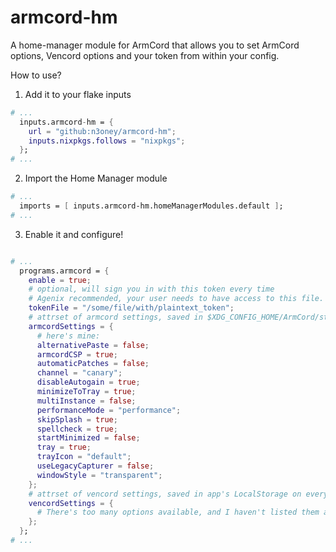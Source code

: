 # armcord-hm

A home-manager module for ArmCord that allows you to set ArmCord options, Vencord options and your token from within your config.

How to use?

1. Add it to your flake inputs

```nix
# ...
  inputs.armcord-hm = {
    url = "github:n3oney/armcord-hm";
    inputs.nixpkgs.follows = "nixpkgs";
  };
# ...
```

2. Import the Home Manager module

```nix
# ...
  imports = [ inputs.armcord-hm.homeManagerModules.default ];
# ...
```

3. Enable it and configure!

```nix

# ...
  programs.armcord = {
    enable = true;
    # optional, will sign you in with this token every time
    # Agenix recommended, your user needs to have access to this file.
    tokenFile = "/some/file/with/plaintext_token";
    # attrset of armcord settings, saved in $XDG_CONFIG_HOME/ArmCord/storage/settings.json
    armcordSettings = {
      # here's mine:
      alternativePaste = false;
      armcordCSP = true;
      automaticPatches = false;
      channel = "canary";
      disableAutogain = true;
      minimizeToTray = true;
      multiInstance = false;
      performanceMode = "performance";
      skipSplash = true;
      spellcheck = true;
      startMinimized = false;
      tray = true;
      trayIcon = "default";
      useLegacyCapturer = false;
      windowStyle = "transparent";
    };
    # attrset of vencord settings, saved in app's LocalStorage on every launch.
    vencordSettings = {
      # There's too many options available, and I haven't listed them anywhere. Please refer to https://github.com/n3oney/nixus/blob/a214ced4ed7951d9e57bc325c9f15f2def7a7aaa/modules/programs/discord/discord.nix
    };
  };
# ...

```
